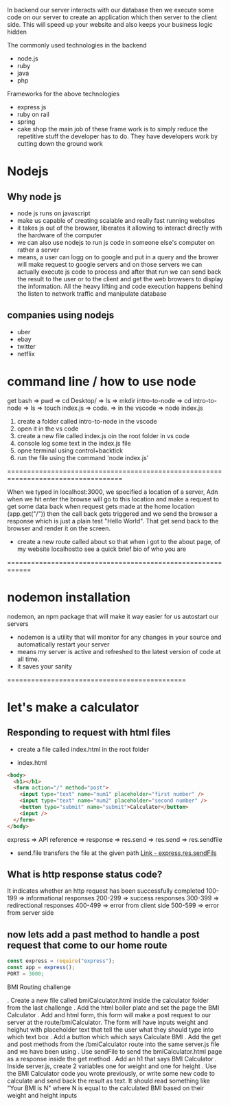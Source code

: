 In backend our server interacts with our database then we execute some code on our server to create an application which then server to the client side. This will speed up your website and also keeps your business logic hidden

The commonly used technologies in the backend

- node.js
- ruby
- java
- php

Frameworks for the above technologies

- express js
- ruby on rail
- spring
- cake shop
  the main job of these frame work is to simply reduce the repetitive stuff the developer has to do. They have developers work by cutting down the ground work

# Nodejs

## Why node js

- node js runs on javascript
- make us capable of creating scalable and really fast running websites
- it takes js out of the browser, liberates it allowing to interact directly with the hardware of the computer
- we can also use nodejs to run js code in someone else's computer on rather a server
- means, a user can logg on to google and put in a query and the brower will make request to google servers and on those servers we can actually execute js code to process and after that run we can send back the result to the user or to the client and get the web browsers to display the information. All the heavy lifting and code execution happens behind the listen to network traffic and manipulate database

## companies using nodejs

- uber
- ebay
- twitter
- netflix

# command line / how to use node

get bash => pwd => cd Desktop/ => ls => mkdir intro-to-node => cd intro-to-node => ls => touch index.js => code.
=> in the vscode => node index.js

1. create a folder called intro-to-node in the vscode
2. open it in the vs code
3. create a new file called index.js oin the root folder in vs code
4. console log some text in the index.js file
5. opne terminal using control+backtick
6. run the file using the command 'node index.js'

===================================================================================

When we typed in localhost:3000, we specified a location of a server, Adn when we hit enter the browse will go to this location and make a request to get some data back when request gets made at the home location (app.get("/")) then the call back gets triggered and we send the browser a response which is just a plain test "Hello World". That
get send back to the browser and render it on the screen.

- create a new route called about so that when i got to the about page, of my website localhostto see a quick brief
  bio of who you are

============================================================

# nodemon installation

nodemon, an npm package that will make it way easier for us autostart our servers

- nodemon is a utility that will monitor for any changes in your source and automatically restart your server
- means my server is active and refreshed to the latest version of code at all time.
- it saves your sanity

=============================================

# let's make a calculator

## Responding to request with html files

- create a file called index.html in the root folder

- index.html

```html
<body>
  <h1></h1>
  <form action="/" method="post">
    <input type="text" name="num1" placeholder="first number" />
    <input type="text" name="num2" placeholder="second number" />
    <button type="submit" name="submit">Calculator</button>
    <input />
  </form>
</body>
```

express => API reference => response => res.send => res.send => res.sendfile

- send.file transfers the file at the given path
  [Link - express,res.sendFils](http://express.js.com/en/api.html#res.send)

## What is http response status code?

It indicates whether an http request has been successfully completed
100-199 => informational responses
200-299 => success responses
300-399 => redirectional responses
400-499 => error from client side
500-599 => error from server side

## now lets add a past method to handle a post request that come to our home route

```js
const express = require("express");
const app = express();
PORT = 3000;
```

BMI Routing challenge

. Create a new file called bmiCalculator.html inside the calculator folder from the last challenge
. Add the html boiler plate and set the page the BMI Calculator
. Add and html form, this form will make a post request to our server at the route/bmiCalculator. The form will have inputs weight and heighut with placeholder text that tell the user what they should type into which text box
. Add a button which which says Calculate BMI
. Add the get and post methods from the /bmiCalculator route into the same server.js file and we have been using
. Use sendFile to send the bmiCalculator.html page as a response inside the get method
. Add an h1 that says BMI Calculator
. Inside server.js, create 2 variables one for weight and one for height
. Use the BMI Calculator code you wrote previously, or write some new code to calculate and send back the result as text. It should read something like "Your BMI is N" where N is equal to the calculated BMI based on their weight and height inputs
